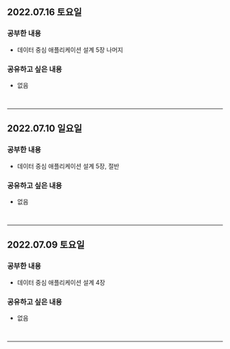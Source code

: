 ## 2022.07.16 토요일
### 공부한 내용
- 데이터 중심 애플리케이션 설계 5장 나머지

### 공유하고 싶은 내용
- 없음
<br>

---

## 2022.07.10 일요일
### 공부한 내용
- 데이터 중심 애플리케이션 설계 5장, 절반

### 공유하고 싶은 내용
- 없음
<br>

---

## 2022.07.09 토요일
### 공부한 내용
- 데이터 중심 애플리케이션 설계 4장

### 공유하고 싶은 내용
- 없음
<br>

---
